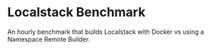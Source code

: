 # Localstack Benchmark

An hourly benchmark that builds Localstack with Docker vs using a Namespace Remote Builder.
